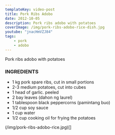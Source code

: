 ```yaml
---
templateKey: video-post
title: Pork Ribs Adobo
date: 2012-10-05
description: Pork ribs adobo with potatoes
coverImage: /img/pork-ribs-adobo-rice-dish.jpg
youtube: "jnacHmVZJ84"
tags:
    - pork
    - adobo
---
```


Pork ribs adobo with potatoes

### INGREDIENTS
* 1 kg pork spare ribs, cut in small portions
* 2-3 medium potatoes, cut into cubes
* 1 head of garlic. peeled
* 2 bay leaves (dahon ng laurel)
* 1 tablespoon black peppercorns (pamintang buo)
* 1/2 cup soy sauce
* 1 cup water
* 1/2 cup cooking oil for frying the potatoes

(/img/pork-ribs-adobo-rice.jpg)[]



